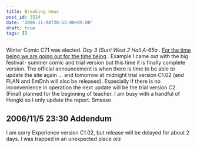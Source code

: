 ```yaml
---
title: Breaking news
post_id: 3524
date: '2006-11-04T20:53:00+09:00'
draft: true
tags: []
---
```


Winter Comic C71 was elected. _Day 3 (Sun) West 2 Hall A-65a_ . [For the time being we are going out for the time being](https://danmaq.com/!/thC/) . Example I came out with the big festival · summer comic and trial version but this time it is finally complete version. The official announcement is when there is time to be able to update the site again ... and tomorrow at midnight trial version C1.02 (and FLAN and EmDnh will also be released). Especially if there is no inconvenience in operation the next update will be the trial version C2 (Final) planned for the beginning of teacher. I am busy with a handful of Hongki so I only update the report. Smasso

## 2006/11/5 23:30 Addendum

I am sorry Experience version C1.02, but release will be delayed for about 2 days. I was trapped in an unexpected place orz
